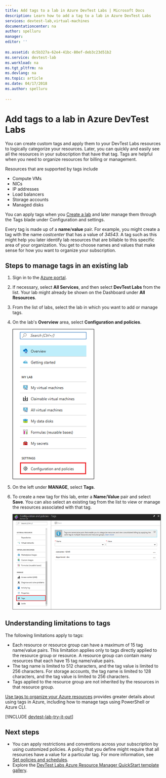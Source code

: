 ```yaml
---
title: Add tags to a lab in Azure DevTest Labs | Microsoft Docs
description: Learn how to add a tag to a lab in Azure DevTest Labs
services: devtest-lab,virtual-machines
documentationcenter: na
author: spelluru
manager: 
editor: ''

ms.assetid: dc5b327a-62e4-41bc-80ef-deb3c23d51b2
ms.service: devtest-lab
ms.workload: na
ms.tgt_pltfrm: na
ms.devlang: na
ms.topic: article
ms.date: 04/17/2018
ms.author: spelluru

---
```

# Add tags to a lab in Azure DevTest Labs

You can create custom tags and apply them to your DevTest Labs resources to logically categorize your resources. Later, you can quickly and easily see all the resources in your subscription that have that tag. Tags are helpful when you need to organize resources for billing or management.

Resources that are supported by tags include

* Compute VMs
* NICs
* IP addresses
* Load balancers
* Storage accounts
* Managed disks

You can apply tags when you [Create a lab](devtest-lab-create-lab.md) and later manage them through the Tags blade under Configuration and settings.

Every tag is made up of a **name**/**value** pair. For example, you might create a tag with the name *costcenter* that has a value of *34543*. A tag such as this might help you later identify lab resources that are billable to this specific area of your organization. You get to choose names and values that make sense for how you want to organize your subscription.

## Steps to manage tags in an existing lab

1. Sign in to the [Azure portal](https://go.microsoft.com/fwlink/p/?LinkID=525040).
1. If necessary, select **All Services**, and then select **DevTest Labs** from the list. Your lab might already be shown on the Dashboard under **All Resources**.
1. From the list of labs, select the lab in which you want to add or manage tags.  
1. On the lab's **Overview** area, select **Configuration and policies**.  

    ![Configuration and policies button](./media/devtest-lab-add-tag/devtestlab-config-and-policies.png)

1. On the left under **MANAGE**, select **Tags**.
1. To create a new tag for this lab, enter a **Name**/**Value** pair and select **Save**. You can also select an existing tag from the list to view or manage the resources associated with that tag.

    ![Manage tags](./media/devtest-lab-add-tag/devtestlab-manage-tags.png)

## Understanding limitations to tags

The following limitations apply to tags:

* Each resource or resource group can have a maximum of 15 tag name/value pairs. This limitation applies only to tags directly applied to the resource group or resource. A resource group can contain many resources that each have 15 tag name/value pairs. 
* The tag name is limited to 512 characters, and the tag value is limited to 256 characters. For storage accounts, the tag name is limited to 128 characters, and the tag value is limited to 256 characters.
* Tags applied to the resource group are not inherited by the resources in that resource group.

[Use tags to organize your Azure resources](https://docs.microsoft.com/azure/azure-resource-manager/resource-group-using-tags) provides greater details about using tags in Azure, including how to manage tags using PowerShell or Azure CLI.

[!INCLUDE [devtest-lab-try-it-out](../../includes/devtest-lab-try-it-out.md)]

## Next steps
* You can apply restrictions and conventions across your subscription by using customized policies. A policy that you define might require that all resources have a value for a particular tag. For more information, see [Set policies and schedules](devtest-lab-set-lab-policy.md).
* Explore the [DevTest Labs Azure Resource Manager QuickStart template gallery](https://github.com/Azure/azure-devtestlab/tree/master/Samples).
